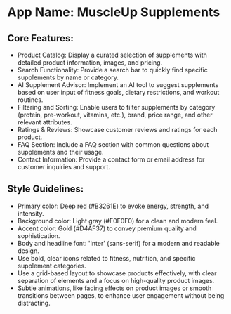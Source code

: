 # **App Name**: MuscleUp Supplements

## Core Features:

- Product Catalog: Display a curated selection of supplements with detailed product information, images, and pricing.
- Search Functionality: Provide a search bar to quickly find specific supplements by name or category.
- AI Supplement Advisor: Implement an AI tool to suggest supplements based on user input of fitness goals, dietary restrictions, and workout routines.
- Filtering and Sorting: Enable users to filter supplements by category (protein, pre-workout, vitamins, etc.), brand, price range, and other relevant attributes.
- Ratings & Reviews: Showcase customer reviews and ratings for each product.
- FAQ Section: Include a FAQ section with common questions about supplements and their usage.
- Contact Information: Provide a contact form or email address for customer inquiries and support.

## Style Guidelines:

- Primary color: Deep red (#B3261E) to evoke energy, strength, and intensity.
- Background color: Light gray (#F0F0F0) for a clean and modern feel.
- Accent color: Gold (#D4AF37) to convey premium quality and sophistication.
- Body and headline font: 'Inter' (sans-serif) for a modern and readable design.
- Use bold, clear icons related to fitness, nutrition, and specific supplement categories.
- Use a grid-based layout to showcase products effectively, with clear separation of elements and a focus on high-quality product images.
- Subtle animations, like fading effects on product images or smooth transitions between pages, to enhance user engagement without being distracting.